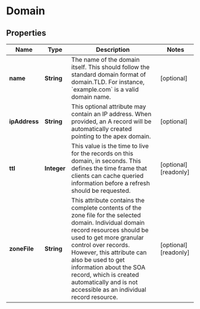 

# Domain


## Properties

| Name | Type | Description | Notes |
|------------ | ------------- | ------------- | -------------|
|**name** | **String** | The name of the domain itself. This should follow the standard domain format of domain.TLD. For instance, &#x60;example.com&#x60; is a valid domain name. |  [optional] |
|**ipAddress** | **String** | This optional attribute may contain an IP address. When provided, an A record will be automatically created pointing to the apex domain. |  [optional] |
|**ttl** | **Integer** | This value is the time to live for the records on this domain, in seconds. This defines the time frame that clients can cache queried information before a refresh should be requested. |  [optional] [readonly] |
|**zoneFile** | **String** | This attribute contains the complete contents of the zone file for the selected domain. Individual domain record resources should be used to get more granular control over records. However, this attribute can also be used to get information about the SOA record, which is created automatically and is not accessible as an individual record resource. |  [optional] [readonly] |



